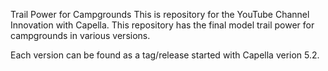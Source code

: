 Trail Power for Campgrounds
This is repository for the YouTube Channel Innovation with Capella. This repository has the final model trail power for campgrounds in various versions. 

Each version can be found as a tag/release started with Capella verion 5.2.
